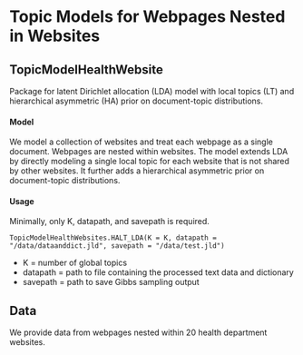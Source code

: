# Topic Models for Webpages Nested in Websites

## TopicModelHealthWebsite
Package for latent Dirichlet allocation (LDA) model with local topics (LT) and hierarchical asymmetric (HA) prior on document-topic distributions.

#### Model
We model a collection of websites and treat each webpage as a single document. Webpages are nested within websites.
The model extends LDA by directly modeling a single local topic for each website that is not shared by other websites. It further adds a hierarchical asymmetric prior on document-topic distributions. 

#### Usage
Minimally, only K, datapath, and savepath is required.
```
TopicModelHealthWebsites.HALT_LDA(K = K, datapath = "/data/dataanddict.jld", savepath = "/data/test.jld")
```
- K = number of global topics
- datapath = path to file containing the processed text data and dictionary
- savepath = path to save Gibbs sampling output
	
## Data
We provide data from webpages nested within 20 health department websites. 
